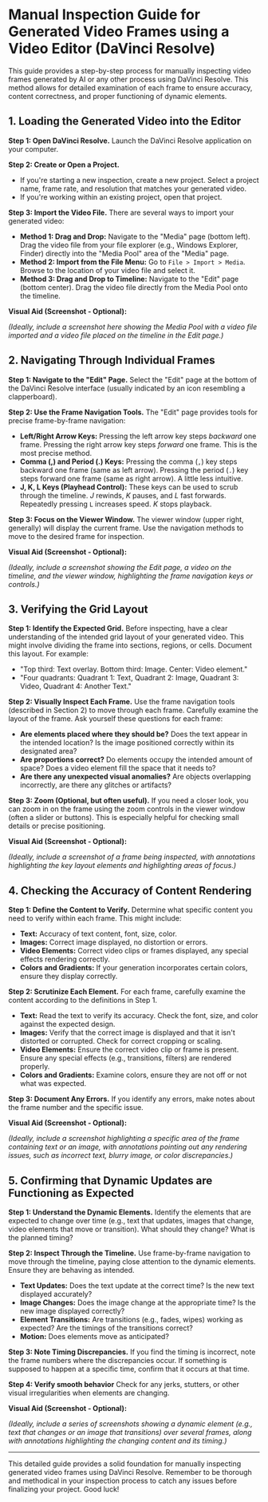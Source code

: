 # Manual Inspection Guide for Generated Video Frames using a Video Editor (DaVinci Resolve)

This guide provides a step-by-step process for manually inspecting video frames generated by AI or any other process using DaVinci Resolve. This method allows for detailed examination of each frame to ensure accuracy, content correctness, and proper functioning of dynamic elements.

## 1. Loading the Generated Video into the Editor

**Step 1: Open DaVinci Resolve.** Launch the DaVinci Resolve application on your computer.

**Step 2: Create or Open a Project.**
   *   If you're starting a new inspection, create a new project. Select a project name, frame rate, and resolution that matches your generated video.
   *   If you're working within an existing project, open that project.

**Step 3: Import the Video File.** There are several ways to import your generated video:

   *   **Method 1: Drag and Drop:**  Navigate to the "Media" page (bottom left). Drag the video file from your file explorer (e.g., Windows Explorer, Finder) directly into the "Media Pool" area of the "Media" page.
   *   **Method 2: Import from the File Menu:**  Go to `File > Import > Media`.  Browse to the location of your video file and select it.
   *   **Method 3: Drag and Drop to Timeline:** Navigate to the "Edit" page (bottom center). Drag the video file directly from the Media Pool onto the timeline.

**Visual Aid (Screenshot - Optional):**

*(Ideally, include a screenshot here showing the Media Pool with a video file imported and a video file placed on the timeline in the Edit page.)*

## 2. Navigating Through Individual Frames

**Step 1: Navigate to the "Edit" Page.**  Select the "Edit" page at the bottom of the DaVinci Resolve interface (usually indicated by an icon resembling a clapperboard).

**Step 2: Use the Frame Navigation Tools.**  The "Edit" page provides tools for precise frame-by-frame navigation:

   *   **Left/Right Arrow Keys:** Pressing the left arrow key steps *backward* one frame. Pressing the right arrow key steps *forward* one frame.  This is the most precise method.
   *   **Comma (,) and Period (.) Keys:**  Pressing the comma (`,`) key steps backward one frame (same as left arrow).  Pressing the period (`.`) key steps forward one frame (same as right arrow).  A little less intuitive.
   *   **J, K, L Keys (Playhead Control):** These keys can be used to scrub through the timeline. *J* rewinds, *K* pauses, and *L* fast forwards.  Repeatedly pressing `L` increases speed.  *K* stops playback.

**Step 3: Focus on the Viewer Window.** The viewer window (upper right, generally) will display the current frame. Use the navigation methods to move to the desired frame for inspection.

**Visual Aid (Screenshot - Optional):**

*(Ideally, include a screenshot showing the Edit page, a video on the timeline, and the viewer window, highlighting the frame navigation keys or controls.)*

## 3. Verifying the Grid Layout

**Step 1: Identify the Expected Grid.** Before inspecting, have a clear understanding of the intended grid layout of your generated video. This might involve dividing the frame into sections, regions, or cells.  Document this layout.  For example:

   *   "Top third: Text overlay. Bottom third: Image. Center: Video element."
   *   "Four quadrants: Quadrant 1: Text, Quadrant 2: Image, Quadrant 3: Video, Quadrant 4: Another Text."

**Step 2: Visually Inspect Each Frame.**  Use the frame navigation tools (described in Section 2) to move through each frame.  Carefully examine the layout of the frame.  Ask yourself these questions for each frame:

   *   **Are elements placed where they should be?**  Does the text appear in the intended location? Is the image positioned correctly within its designated area?
   *   **Are proportions correct?**  Do elements occupy the intended amount of space? Does a video element fill the space that it needs to?
   *   **Are there any unexpected visual anomalies?** Are objects overlapping incorrectly, are there any glitches or artifacts?

**Step 3: Zoom (Optional, but often useful).** If you need a closer look, you can zoom in on the frame using the zoom controls in the viewer window (often a slider or buttons).  This is especially helpful for checking small details or precise positioning.

**Visual Aid (Screenshot - Optional):**

*(Ideally, include a screenshot of a frame being inspected, with annotations highlighting the key layout elements and highlighting areas of focus.)*

## 4. Checking the Accuracy of Content Rendering

**Step 1: Define the Content to Verify.** Determine what specific content you need to verify within each frame. This might include:

   *   **Text:**  Accuracy of text content, font, size, color.
   *   **Images:** Correct image displayed, no distortion or errors.
   *   **Video Elements:**  Correct video clips or frames displayed, any special effects rendering correctly.
   *   **Colors and Gradients:** If your generation incorporates certain colors, ensure they display correctly.

**Step 2: Scrutinize Each Element.**  For each frame, carefully examine the content according to the definitions in Step 1.

   *   **Text:** Read the text to verify its accuracy. Check the font, size, and color against the expected design.
   *   **Images:** Verify that the correct image is displayed and that it isn't distorted or corrupted. Check for correct cropping or scaling.
   *   **Video Elements:** Ensure the correct video clip or frame is present. Ensure any special effects (e.g., transitions, filters) are rendered properly.
   *   **Colors and Gradients:** Examine colors, ensure they are not off or not what was expected.

**Step 3: Document Any Errors.** If you identify any errors, make notes about the frame number and the specific issue.

**Visual Aid (Screenshot - Optional):**

*(Ideally, include a screenshot highlighting a specific area of the frame containing text or an image, with annotations pointing out any rendering issues, such as incorrect text, blurry image, or color discrepancies.)*

## 5. Confirming that Dynamic Updates are Functioning as Expected

**Step 1: Understand the Dynamic Elements.**  Identify the elements that are expected to change over time (e.g., text that updates, images that change, video elements that move or transition).  What should they change?  What is the planned timing?

**Step 2: Inspect Through the Timeline.** Use frame-by-frame navigation to move through the timeline, paying close attention to the dynamic elements.  Ensure they are behaving as intended.

   *   **Text Updates:**  Does the text update at the correct time? Is the new text displayed accurately?
   *   **Image Changes:**  Does the image change at the appropriate time? Is the new image displayed correctly?
   *   **Element Transitions:**  Are transitions (e.g., fades, wipes) working as expected? Are the timings of the transitions correct?
   *   **Motion:** Does elements move as anticipated?

**Step 3: Note Timing Discrepancies.**  If you find the timing is incorrect, note the frame numbers where the discrepancies occur.  If something is supposed to happen at a specific time, confirm that it occurs at that time.

**Step 4: Verify smooth behavior** Check for any jerks, stutters, or other visual irregularities when elements are changing.

**Visual Aid (Screenshot - Optional):**

*(Ideally, include a series of screenshots showing a dynamic element (e.g., text that changes or an image that transitions) over several frames, along with annotations highlighting the changing content and its timing.)*

---

This detailed guide provides a solid foundation for manually inspecting generated video frames using DaVinci Resolve. Remember to be thorough and methodical in your inspection process to catch any issues before finalizing your project.  Good luck!